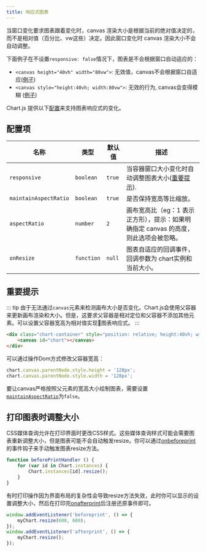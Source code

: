 ```yaml
---
title: 响应式图表
---
```


当窗口变化要求图表跟着变化时，canvas 渲染大小是根据当前的绝对值决定的，而不是相对值（百分比、vw这些）决定。因此窗口变化时 canvas 渲染大小不会自动调整。

下面例子在不设置`responsive: false`情况下，图表是不会根据窗口自动适应的：

- `<canvas height="40vh" width="80vw">`: 无效值，canvas不会根据窗口自适应([例子](https://codepen.io/chartjs/pen/oWLZaR))
- `<canvas style="height:40vh; width:80vw">`: 无效的行为, canvas会变得模糊 ([例子](https://codepen.io/chartjs/pen/WjxpmO))

Chart.js 提供以下[配置](#配置项)来支持图表响应式的变化。

## 配置项

| 名称 | 类型 | 默认值 | 描述
| ---- | ---- | ------- | -----------
| `responsive` | `boolean` | `true` | 当容器窗口大小变化时自动调整图表大小([重要提示](#重要提示)).
| `maintainAspectRatio` | `boolean` | `true` | 是否保持宽高等比缩放。
| `aspectRatio` | `number` | `2` | 画布宽高比（eg：1 表示正方形），提示：如果明确指定 canvas 的高度，则此选项会被忽略。
| `onResize` | `function` | `null` | 图表自适应的回调事件，回调参数为 chart实例和当前大小。

## 重要提示

::: tip
由于无法通过`canvas`元素来检测画布大小是否变化。Chart.js会使用父容器来更新画布渲染和大小。但是，这要求父容器是相对定位和父容器不添加其他元素。可以设置父容器宽高为相对值实现图表响应式。
:::

```html
<div class="chart-container" style="position: relative; height:40vh; width:80vw">
    <canvas id="chart"></canvas>
</div>
```

可以通过操作Dom方式修改父容器宽高：

```javascript
chart.canvas.parentNode.style.height = '128px';
chart.canvas.parentNode.style.width = '128px';
```

要让canvas严格按照父元素的宽高大小绘制图表，需要设置[`maintainAspectRatio`](#配置项)为`false`。

## 打印图表时调整大小

CSS媒体查询允许在打印界面时更改CSS样式。这些媒体查询样式可能会需要图表重新调整大小，但是图表可能不会自动触发resize。你可以通过[onbeforeprint](https://developer.mozilla.org/en-US/docs/Web/API/WindowEventHandlers/onbeforeprint)的事件钩子来手动触发图表resize方法。

```javascript
function beforePrintHandler () {
    for (var id in Chart.instances) {
        Chart.instances[id].resize();
    }
}
```

有时打印操作因为界面布局的复杂性会导致resize方法失效，此时你可以显示的设置调整大小，然后在打印完[onafterprint](https://developer.mozilla.org/en-US/docs/Web/API/WindowEventHandlers/onafterprint)后注册还原事件即可。

```javascript
window.addEventListener('beforeprint', () => {
	myChart.resize(600, 600);
});
window.addEventListener('afterprint', () => {
	myChart.resize();
});
```
